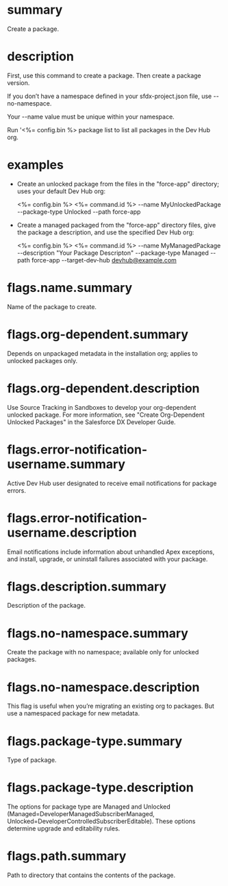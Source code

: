 # summary

Create a package.

# description

First, use this command to create a package. Then create a package version.

If you don’t have a namespace defined in your sfdx-project.json file, use --no-namespace.

Your --name value must be unique within your namespace.

Run '<%= config.bin %> package list to list all packages in the Dev Hub org.

# examples

- Create an unlocked package from the files in the "force-app" directory; uses your default Dev Hub org:

  <%= config.bin %> <%= command.id %> --name MyUnlockedPackage --package-type Unlocked --path force-app

- Create a managed packaged from the "force-app" directory files, give the package a description, and use the specified Dev Hub org:

  <%= config.bin %> <%= command.id %> --name MyManagedPackage --description "Your Package Descripton" --package-type Managed --path force-app --target-dev-hub devhub@example.com

# flags.name.summary

Name of the package to create.

# flags.org-dependent.summary

Depends on unpackaged metadata in the installation org; applies to unlocked packages only.

# flags.org-dependent.description

Use Source Tracking in Sandboxes to develop your org-dependent unlocked package. For more information, see "Create Org-Dependent Unlocked Packages" in the Salesforce DX Developer Guide.

# flags.error-notification-username.summary

Active Dev Hub user designated to receive email notifications for package errors.

# flags.error-notification-username.description

Email notifications include information about unhandled Apex exceptions, and install, upgrade, or uninstall failures associated with your package.

# flags.description.summary

Description of the package.

# flags.no-namespace.summary

Create the package with no namespace; available only for unlocked packages.

# flags.no-namespace.description

This flag is useful when you’re migrating an existing org to packages. But use a namespaced package for new metadata.

# flags.package-type.summary

Type of package.

# flags.package-type.description

The options for package type are Managed and Unlocked (Managed=DeveloperManagedSubscriberManaged, Unlocked=DeveloperControlledSubscriberEditable). These options determine upgrade and editability rules.

# flags.path.summary

Path to directory that contains the contents of the package.
